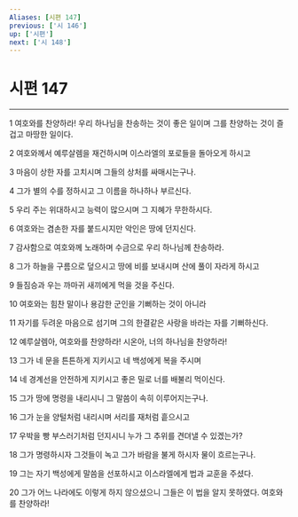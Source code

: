 ```yaml
---
Aliases: [시편 147]
previous: ['시 146']
up: ['시편']
next: ['시 148']
---
```

# 시편 147

***


1 여호와를 찬양하라! 우리 하나님을 찬송하는 것이 좋은 일이며 그를 찬양하는 것이 즐겁고 마땅한 일이다. 

2 여호와께서 예루살렘을 재건하시며 이스라엘의 포로들을 돌아오게 하시고 

3 마음이 상한 자를 고치시며 그들의 상처를 싸매시는구나. 

4 그가 별의 수를 정하시고 그 이름을 하나하나 부르신다. 

5 우리 주는 위대하시고 능력이 많으시며 그 지혜가 무한하시다. 

6 여호와는 겸손한 자를 붙드시지만 악인은 땅에 던지신다. 

7 감사함으로 여호와께 노래하며 수금으로 우리 하나님께 찬송하라. 

8 그가 하늘을 구름으로 덮으시고 땅에 비를 보내시며 산에 풀이 자라게 하시고 

9 들짐승과 우는 까마귀 새끼에게 먹을 것을 주신다. 

10 여호와는 힘찬 말이나 용감한 군인을 기뻐하는 것이 아니라 

11 자기를 두려운 마음으로 섬기며 그의 한결같은 사랑을 바라는 자를 기뻐하신다. 

12 예루살렘아, 여호와를 찬양하라! 시온아, 너의 하나님을 찬양하라! 

13 그가 네 문을 튼튼하게 지키시고 네 백성에게 복을 주시며 

14 네 경계선을 안전하게 지키시고 좋은 밀로 너를 배불리 먹이신다. 

15 그가 땅에 명령을 내리시니 그 말씀이 속히 이루어지는구나. 

16 그가 눈을 양털처럼 내리시며 서리를 재처럼 흩으시고 

17 우박을 빵 부스러기처럼 던지시니 누가 그 추위를 견뎌낼 수 있겠는가? 

18 그가 명령하시자 그것들이 녹고 그가 바람을 불게 하시자 물이 흐르는구나. 

19 그는 자기 백성에게 말씀을 선포하시고 이스라엘에게 법과 교훈을 주셨다. 

20 그가 어느 나라에도 이렇게 하지 않으셨으니 그들은 이 법을 알지 못하였다. 여호와를 찬양하라!
